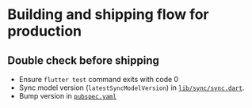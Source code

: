 # Building and shipping flow for production

## Double check before shipping

* Ensure `flutter test` command exits with code 0
* Sync model version (`latestSyncModelVersion`) in [`lib/sync/sync.dart`](./lib/sync/sync.dart).
* Bump version in [`pubspec.yaml`](./pubspec.yaml)
